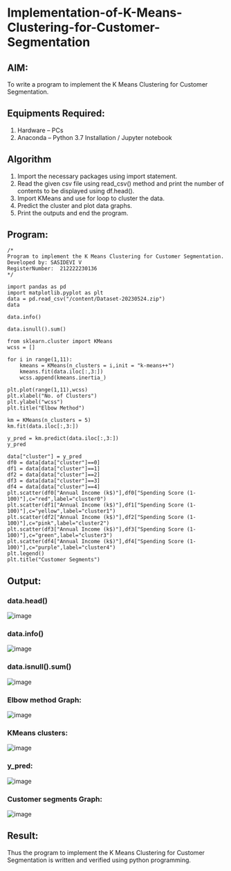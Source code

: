 # Implementation-of-K-Means-Clustering-for-Customer-Segmentation

## AIM:
To write a program to implement the K Means Clustering for Customer Segmentation.

## Equipments Required:
1. Hardware – PCs
2. Anaconda – Python 3.7 Installation / Jupyter notebook

## Algorithm
1. Import the necessary packages using import statement.
2. Read the given csv file using read_csv() method and print the number of contents to be displayed using df.head().
3. Import KMeans and use for loop to cluster the data.
4. Predict the cluster and plot data graphs.
5. Print the outputs and end the program.

## Program:
```
/*
Program to implement the K Means Clustering for Customer Segmentation.
Developed by: SASIDEVI V
RegisterNumber:  212222230136
*/
```
```
import pandas as pd
import matplotlib.pyplot as plt
data = pd.read_csv("/content/Dataset-20230524.zip")
data

data.info()

data.isnull().sum()

from sklearn.cluster import KMeans
wcss = []

for i in range(1,11):
    kmeans = KMeans(n_clusters = i,init = "k-means++")
    kmeans.fit(data.iloc[:,3:])
    wcss.append(kmeans.inertia_)

plt.plot(range(1,11),wcss)
plt.xlabel("No. of Clusters")
plt.ylabel("wcss")
plt.title("Elbow Method")

km = KMeans(n_clusters = 5)
km.fit(data.iloc[:,3:])

y_pred = km.predict(data.iloc[:,3:])
y_pred

data["cluster"] = y_pred
df0 = data[data["cluster"]==0]
df1 = data[data["cluster"]==1]
df2 = data[data["cluster"]==2]
df3 = data[data["cluster"]==3]
df4 = data[data["cluster"]==4]
plt.scatter(df0["Annual Income (k$)"],df0["Spending Score (1-100)"],c="red",label="cluster0")
plt.scatter(df1["Annual Income (k$)"],df1["Spending Score (1-100)"],c="yellow",label="cluster1")
plt.scatter(df2["Annual Income (k$)"],df2["Spending Score (1-100)"],c="pink",label="cluster2")
plt.scatter(df3["Annual Income (k$)"],df3["Spending Score (1-100)"],c="green",label="cluster3")
plt.scatter(df4["Annual Income (k$)"],df4["Spending Score (1-100)"],c="purple",label="cluster4")
plt.legend()
plt.title("Customer Segments")

```

## Output:
### data.head()
![image](https://github.com/SASIDEVIvenaram/Implementation-of-K-Means-Clustering-for-Customer-Segmentation/assets/118707332/9971b429-8cab-4771-8ca6-7838f3c65f4a)
### data.info()
![image](https://github.com/SASIDEVIvenaram/Implementation-of-K-Means-Clustering-for-Customer-Segmentation/assets/118707332/b8095eb8-0052-4960-9131-f86efbcd0a6b)
### data.isnull().sum()
![image](https://github.com/SASIDEVIvenaram/Implementation-of-K-Means-Clustering-for-Customer-Segmentation/assets/118707332/1cba5dd7-add5-4447-a583-f94c3ecb9544)
### Elbow method Graph:
![image](https://github.com/SASIDEVIvenaram/Implementation-of-K-Means-Clustering-for-Customer-Segmentation/assets/118707332/f8672a42-8a36-4533-9b17-211ef3df8d75)

### KMeans clusters:
![image](https://github.com/SASIDEVIvenaram/Implementation-of-K-Means-Clustering-for-Customer-Segmentation/assets/118707332/f9cddd23-2ac6-4224-ae53-36b624aa24c1)
### y_pred:
![image](https://github.com/SASIDEVIvenaram/Implementation-of-K-Means-Clustering-for-Customer-Segmentation/assets/118707332/023e535f-e98e-489a-8282-a19c34f16e0a)
### Customer segments Graph:
![image](https://github.com/SASIDEVIvenaram/Implementation-of-K-Means-Clustering-for-Customer-Segmentation/assets/118707332/8c4b5eb2-29c3-4864-9809-019f3f596331)


## Result:
Thus the program to implement the K Means Clustering for Customer Segmentation is written and verified using python programming.
